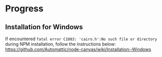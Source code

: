 Progress
================================================================================

Installation for Windows
--------------------------------------------------------------------------------

If encountered `fatal error C1083: 'cairo.h':No such file or directory`
during NPM installation,
follow the instructions below:
https://github.com/Automattic/node-canvas/wiki/Installation:-Windows
